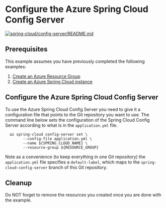 
# Configure the Azure Spring Cloud Config Server

[![spring-cloud/config-server/README.md](https://github.com/Azure-Samples/java-on-azure-examples/actions/workflows/spring-cloud_config-server_README_md.yml/badge.svg)](https://github.com/Azure-Samples/java-on-azure-examples/actions/workflows/spring-cloud_config-server_README_md.yml)

## Prerequisites

This example assumes you have previously completed the following examples:

1. [Create an Azure Resource Group](../../group/create/)
1. [Create an Azure Spring Cloud instance](../create/)

<!-- workflow.include(../create/README.md) -->
<!-- workflow.run() 

  cd spring-cloud/config-server

  -->

## Configure the Azure Spring Cloud Config Server

To use the Azure Spring Cloud Config Server you need to give it a configuration
file that points to the Git repository you want to use. The command line below
sets the configuration of the Spring Cloud Config Server according to what is in
the `application.yml` file.

```shell
  az spring-cloud config-server set \
        --config-file application.yml \
        --name ${SPRING_CLOUD_NAME} \
        --resource-group ${RESOURCE_GROUP}
```

Note as a convenience (to keep everything in one Git repository) the `application.yml`
file specifies a `default-label`, which maps to the `spring-cloud-config-server`
branch of this Git repository.

<!-- workflow.run() 

  cd ../..

  -->


## Cleanup

<!-- workflow.directOnly()

  az group delete --name $RESOURCE_GROUP --yes || true

  -->

Do NOT forget to remove the resources you created once you are done with the example.

